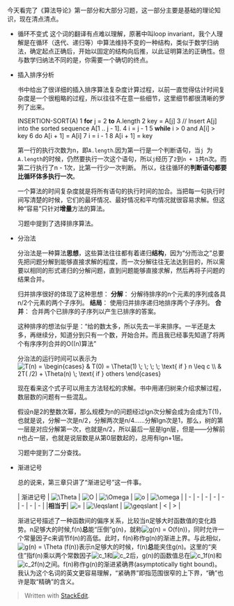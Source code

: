 
今天看完了《算法导论》第一部分和大部分习题，这一部分主要是基础的理论知识，现在清点清点。

* 循环不变式
	这个词的翻译有点难以理解，原著中叫loop invariant，我个人理解是在循环（迭代、递归等）中算法维持不变的一种结构，类似于数学归纳法，确定起点正确后，开始以固定的结构向后推，以此证明算法的正确性。但与数学归纳法不同的是，你需要一个确切的终点。

* 插入排序分析

	书中给出了很详细的插入排序算法复杂度计算过程，以前一直觉得估计时间复杂度是一个很粗略的过程，所以往往不在意一些细节，这里细节都很清晰的罗列了出来。
	
	INSERTION-SORT(A) 
	1  **for** j = 2 **to** A.length
	2       key = A[j]
	3       // Insert A[j] into the sorted sequence A[1 ‥ j - 1].
	4       i = j - 1
	5          **while** i > 0 and A[i] > key
	6              do A[i + 1] = A[i]
	7                 i = i - 1
	8          A[i + 1] = key

	第一行的执行次数为n，即`A.length`.因为第一行是一个判断语句，当`j `为`A.length`的时候，仍然要执行一次这个语句，所以`j`经历了`2`到`n + 1`共n次。而第二行执行了n - 1次，比第一行少一次判断。
所以，往往循环的**判断语句都要比循环体多执行一次**。

	一个算法的时间复杂度就是将所有语句的执行时间的加合。当把每一句执行时间写清楚的时候，它们的最坏情况、最好情况和平均情况就很容易求解。但这种“容易”只针对**增量**方法的算法。

	习题中提到了选择排序算法。

*	分治法

	分治法是一种算法**思想**，这些算法往往都有着递归**结构**，因为“分而治之”总要先把问题分解到能够直接求解的程度，而一次分解往往无法达到目的，所以需要以相同的形式递归的分解问题，直到问题能够直接求解，然后再将子问题的结果合并。

	归并排序很好的体现了这种思想：
	**分解**： 分解待排序的n个元素的序列成各具n/2个元素的两个子序列。
	**结局**： 使用归并排序递归地排序两个子序列。
	**合并**： 合并两个已排序的子序列以产生已排序的答案。

	这种排序的想法似乎是：“给的数太多，所以先去一半来排序。一半还是太多，再继续分，知道分到只有一个数，开始合并。而且我已经事先知道了将两个有序序列合并的O((n)算法”

	分治法的运行时间可以表示为
	<img src="http://latex.codecogs.com/gif.latex?T(n)&space;=&space;\begin{cases}&space;&&space;T(0)&space;=&space;\Theta(1)&space;\;&space;\;&space;\;&space;\;&space;\text{&space;if&space;}&space;n&space;\leq&space;c&space;\\&space;&&space;2T(&space;/2)&space;&plus;&space;\Theta(n)&space;\;&space;\text{&space;if&space;}&space;others&space;\end{cases}" title="T(n) = \begin{cases} & T(0) = \Theta(1) \; \; \; \; \text{ if } n \leq c \\ & 2T( /2) + \Theta(n) \; \text{ if } others \end{cases}" />

	现在看来这个式子可以用主方法轻松的求解。书中用递归树来介绍求解过程，数层数的问题有一些混乱。

	假设n是2的整数次幂，那么规模为n的问题经过lgn次分解会成为会成为T(1)，也就是说，分解一次是n/2，分解两次是n/4……分解lgn次是1，那么，树的第一层是对应分解第一次，也就是n/2，所以最后一层是lgn层，但是——分解前n也占一层，也就是说层数是从第0层数起的，总用有lgn+1层。

	习题中提到了二分查找。

* 渐进记号

	总的说来，第三章只讲了“渐进记号”这一件事。

	| 渐进记号 | <img src="http://latex.codecogs.com/gif.latex?\Theta" title="\Theta" /> | <img src="http://latex.codecogs.com/gif.latex?O" title="O" /> | <img src="http://latex.codecogs.com/gif.latex?\Omega" title="\Omega" /> | <img src="http://latex.codecogs.com/gif.latex?o" title="o" /> | <img src="http://latex.codecogs.com/gif.latex?\omega" title="\omega" /> |
	| - | - | - | - | - | - | - | - |
	|**相当于**| <img src="http://latex.codecogs.com/gif.latex?=" title="=" /> | <img src="http://latex.codecogs.com/gif.latex?\leqslant" title="\leqslant" /> | <img src="http://latex.codecogs.com/gif.latex?\geqslant" title="\geqslant" /> | < | > |


	渐进记号描述了一种函数间的偏序关系，比较当n足够大时函数值的变化趋势。n足够大的时候,f(n)**总**能“压倒”g(n)，就称<img src="http://latex.codecogs.com/gif.latex?g(n)&space;=&space;O(f(n))" title="g(n) = O(f(n))" />，同时允许一个常量因子c来调节f(n)的高低。此时，f(n)称作g(n)的渐进上界。与此相似，<img src="http://latex.codecogs.com/gif.latex?g(n)&space;=&space;\Theta&space;(f(n))" title="g(n) = \Theta (f(n))" />表示n足够大的时候，f(n)**总**能夹住g(n)。这里的“夹住”指f(n)乘以两个常数因子<img src="http://latex.codecogs.com/gif.latex?c_1" title="c_1" />和<img src="http://latex.codecogs.com/gif.latex?c_2" title="c_2" />后，g(n)的函数值总在<img src="http://latex.codecogs.com/gif.latex?c_1f(n)" title="c_1f(n)" />和<img src="http://latex.codecogs.com/gif.latex?c_2f(n)" title="c_2f(n)" />之间。f(n)称作g(n)的渐进紧确界(asymptotically tight bound)。我认为这个名词的英文更容易理解，“紧确界”即指范围很窄的上下界，“确”也许是取“精确”的含义。

	


> Written with [StackEdit](https://stackedit.io/).